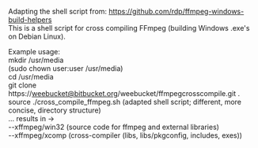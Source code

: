 Adapting the shell script from:
https://github.com/rdp/ffmpeg-windows-build-helpers   
This is a shell script for cross compiling FFmpeg (building Windows .exe's on Debian Linux).  
   
      
Example usage:  
mkdir /usr/media   
(sudo chown user:user /usr/media)   
cd /usr/media   
git clone https://weebucket@bitbucket.org/weebucket/ffmpegcrosscompile.git .   
source ./cross\_compile\_ffmpeg.sh (adapted shell script; different, more concise, directory structure)   
... results in ->   
--xffmpeg/win32 (source code for ffmpeg and external libraries)   
--xffmpeg/xcomp (cross-compiler (libs, libs/pkgconfig, includes, exes))   


